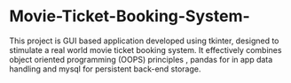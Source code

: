 # Movie-Ticket-Booking-System-
This project is GUI based application developed using tkinter, designed to stimulate a real world movie ticket booking system. It effectively combines object oriented programming (OOPS) principles , pandas for in app data handling and mysql for persistent back-end storage.
